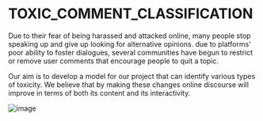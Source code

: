 # TOXIC_COMMENT_CLASSIFICATION
Due to their fear of being harassed and attacked online, many people stop speaking up and give up looking for alternative opinions. due to platforms' poor ability to foster dialogues, several communities have begun to restrict or remove user comments that encourage people to quit a topic.

Our aim is to develop a model for our project that can identify various types of toxicity. We believe that by making these changes online discourse will improve in terms of both its content and its interactivity.

![image](https://github.com/1122Ma/TOXIC_COMMENT_CLASSIFICATION/assets/108218379/12ec4a65-15dc-4688-a7e0-7248b4868dcc)
